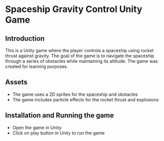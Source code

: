 # Spaceship Gravity Control Unity Game

## Introduction
This is a Unity game where the player controls a spaceship using rocket thrust against gravity. The goal of the game is to navigate the spaceship through a series of obstacles while maintaining its altitude. The game was created for learning purposes.

## Assets
- The game uses a 2D sprites for the spaceship and obstacles
- The game includes particle effects for the rocket thrust and explosions


## Installation and Running the game
- Open the game in Unity
- Click on play button in Unity to run the game

